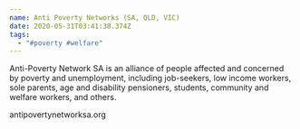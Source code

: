 ```yaml
---
name: Anti Poverty Networks (SA, QLD, VIC)
date: 2020-05-31T03:41:38.374Z
tags:
  - "#poverty #welfare"
---
```

Anti-Poverty Network SA is an alliance of people affected and concerned by poverty and unemployment, including job-seekers, low income workers, sole parents, age and disability pensioners, students, community and welfare workers, and others.

antipovertynetworksa.org